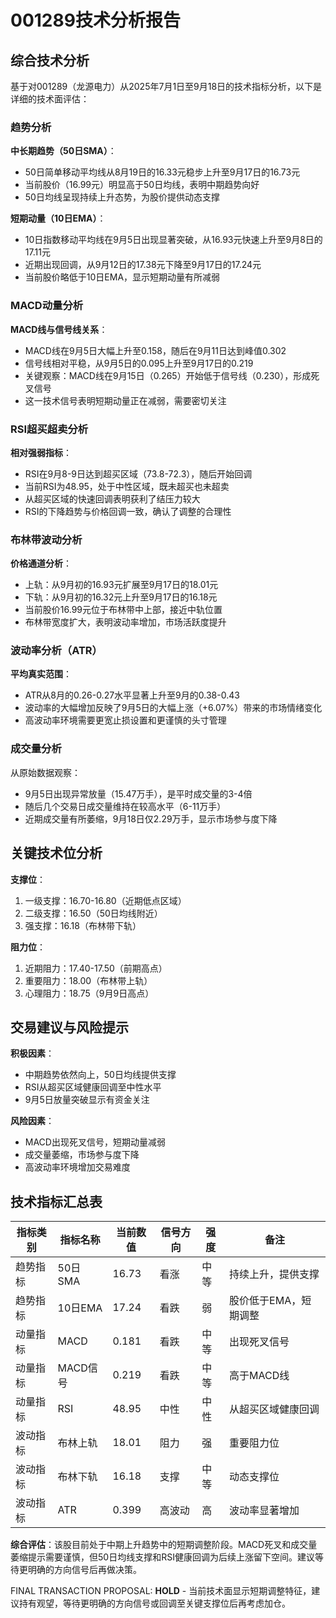 # 001289技术分析报告

## 综合技术分析

基于对001289（龙源电力）从2025年7月1日至9月18日的技术指标分析，以下是详细的技术面评估：

### 趋势分析

**中长期趋势（50日SMA）**：
- 50日简单移动平均线从8月19日的16.33元稳步上升至9月17日的16.73元
- 当前股价（16.99元）明显高于50日均线，表明中期趋势向好
- 50日均线呈现持续上升态势，为股价提供动态支撑

**短期动量（10日EMA）**：
- 10日指数移动平均线在9月5日出现显著突破，从16.93元快速上升至9月8日的17.11元
- 近期出现回调，从9月12日的17.38元下降至9月17日的17.24元
- 当前股价略低于10日EMA，显示短期动量有所减弱

### MACD动量分析

**MACD线与信号线关系**：
- MACD线在9月5日大幅上升至0.158，随后在9月11日达到峰值0.302
- 信号线相对平稳，从9月5日的0.095上升至9月17日的0.219
- 关键观察：MACD线在9月15日（0.265）开始低于信号线（0.230），形成死叉信号
- 这一技术信号表明短期动量正在减弱，需要密切关注

### RSI超买超卖分析

**相对强弱指标**：
- RSI在9月8-9日达到超买区域（73.8-72.3），随后开始回调
- 当前RSI为48.95，处于中性区域，既未超买也未超卖
- 从超买区域的快速回调表明获利了结压力较大
- RSI的下降趋势与价格回调一致，确认了调整的合理性

### 布林带波动分析

**价格通道分析**：
- 上轨：从9月初的16.93元扩展至9月17日的18.01元
- 下轨：从9月初的16.32元上升至9月17日的16.18元
- 当前股价16.99元位于布林带中上部，接近中轨位置
- 布林带宽度扩大，表明波动率增加，市场活跃度提升

### 波动率分析（ATR）

**平均真实范围**：
- ATR从8月的0.26-0.27水平显著上升至9月的0.38-0.43
- 波动率的大幅增加反映了9月5日的大幅上涨（+6.07%）带来的市场情绪变化
- 高波动率环境需要更宽止损设置和更谨慎的头寸管理

### 成交量分析

从原始数据观察：
- 9月5日出现异常放量（15.47万手），是平时成交量的3-4倍
- 随后几个交易日成交量维持在较高水平（6-11万手）
- 近期成交量有所萎缩，9月18日仅2.29万手，显示市场参与度下降

## 关键技术位分析

**支撑位**：
1. 一级支撑：16.70-16.80（近期低点区域）
2. 二级支撑：16.50（50日均线附近）
3. 强支撑：16.18（布林带下轨）

**阻力位**：
1. 近期阻力：17.40-17.50（前期高点）
2. 重要阻力：18.00（布林带上轨）
3. 心理阻力：18.75（9月9日高点）

## 交易建议与风险提示

**积极因素**：
- 中期趋势依然向上，50日均线提供支撑
- RSI从超买区域健康回调至中性水平
- 9月5日放量突破显示有资金关注

**风险因素**：
- MACD出现死叉信号，短期动量减弱
- 成交量萎缩，市场参与度下降
- 高波动率环境增加交易难度

## 技术指标汇总表

| 指标类别 | 指标名称 | 当前数值 | 信号方向 | 强度 | 备注 |
|---------|---------|---------|---------|------|------|
| 趋势指标 | 50日SMA | 16.73 | 看涨 | 中等 | 持续上升，提供支撑 |
| 趋势指标 | 10日EMA | 17.24 | 看跌 | 弱 | 股价低于EMA，短期调整 |
| 动量指标 | MACD | 0.181 | 看跌 | 中等 | 出现死叉信号 |
| 动量指标 | MACD信号 | 0.219 | 看跌 | 中等 | 高于MACD线 |
| 动量指标 | RSI | 48.95 | 中性 | 中性 | 从超买区域健康回调 |
| 波动指标 | 布林上轨 | 18.01 | 阻力 | 强 | 重要阻力位 |
| 波动指标 | 布林下轨 | 16.18 | 支撑 | 中等 | 动态支撑位 |
| 波动指标 | ATR | 0.399 | 高波动 | 高 | 波动率显著增加 |

**综合评估**：该股目前处于中期上升趋势中的短期调整阶段。MACD死叉和成交量萎缩提示需要谨慎，但50日均线支撑和RSI健康回调为后续上涨留下空间。建议等待更明确的方向信号后再做决策。

FINAL TRANSACTION PROPOSAL: **HOLD** - 当前技术面显示短期调整特征，建议持有观望，等待更明确的方向信号或回调至关键支撑位后再考虑加仓。